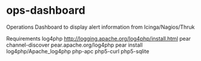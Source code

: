 ops-dashboard
=============

Operations Dashboard to display alert information from Icinga/Nagios/Thruk

Requirements
log4php
	http://logging.apache.org/log4php/install.html
	pear channel-discover pear.apache.org/log4php
	pear install log4php/Apache_log4php
php-apc
php5-curl
php5-sqlite